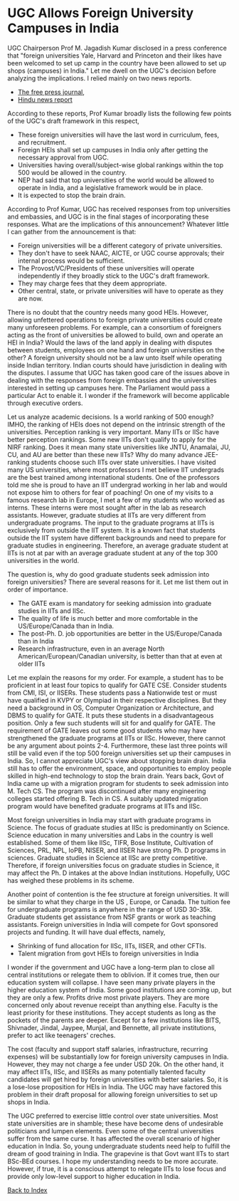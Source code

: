 # UGC Allows Foreign University Campuses in India

UGC Chairperson Prof M. Jagadish Kumar disclosed in a press conference that "foreign universities Yale, Harvard and Princeton and their likes have 
been welcomed to set up camp in the country have been allowed to set up shops (campuses) in India." Let me dwell on the UGC's decision before
analyzing the implications. I relied mainly on two news reports.

- [The free press journal](https://www.freepressjournal.in/education/will-ugcs-guidelines-on-foreign-universities-in-india-fail-to-deliver), 
- [Hindu news report](https://www.thehindu.com/news/national/ugc-to-announce-guidelines-for-setting-up-foreign-universities-in-may/article66680179.ece#)

According to these reports, Prof Kumar broadly lists the following few points of the UGC's draft framework in this respect, 

- These foreign universities will have the last word in curriculum, fees, and recruitment. 
- Foreign HEIs shall set up campuses in India only after getting the necessary approval from UGC. 
- Universities having overall/subject-wise global rankings within the top 500 would be allowed in the country.
- NEP had said that top universities of the world would be allowed to operate in India, and a legislative framework would be in place.
- It is expected to stop the brain drain. 

According to Prof Kumar, UGC has received responses from top universities and embassies, and UGC is in the final stages of incorporating these responses. 
What are the implications of this announcement? Whatever little I can gather from the announcement is that: 

- Foreign universities will be a different category of private universities.  
- They don't have to seek NAAC, AICTE, or UGC course approvals; their internal process would be sufficient.
- The Provost/VC/Presidents of these universities will operate independently if they broadly stick to the UGC's draft framework.
- They may charge fees that they deem appropriate. 
- Other central, state, or private universities will have to operate as they are now.

There is no doubt that the country needs many good HEIs. However, allowing unfettered operations to foreign private universities could create 
many unforeseen problems. For example, can a consortium of foreigners acting as the front of universities be allowed to build, own and 
operate an HEI in India? Would the laws of the land apply in dealing with disputes between students, employees on one hand and foreign universities
on the other? A foreign university should not be a law unto itself while operating inside Indian territory. Indian courts should have jurisdiction 
in dealing with the disputes. I assume that UGC has taken good care of the issues above in dealing with the responses from foreign embassies 
and the universities interested in setting up campuses here. The Parliament would pass a particular Act to enable it. I wonder if
the framework will become applicable through executive orders.  

Let us analyze academic decisions. Is a world ranking of 500 enough? IMHO, the ranking of HEIs does not depend on the intrinsic strength of
the universities. Perception ranking is very important. Many IITs or IISc have better perception rankings. Some new IITs don't qualify to apply 
for the NIRF ranking. Does it mean many state universities like JNTU, Anamalai, JU, CU, and AU are better than these new IITs? Why do many advance 
JEE-ranking students choose such IITs over state universities. I have visited many US universities, where most professors I met believe IIT 
undergrads are the best trained among international students. One of the professors told me she is proud to have an IIT undergrad working in her
lab and would not expose him to others for fear of poaching! On one of my visits to a famous research lab in Europe, I met a few of my students who 
worked as interns. These interns were most sought after in the lab as research assistants. However, graduate studies at IITs are very different from 
undergraduate programs. The input to the graduate programs at IITs is exclusively from outside the IIT system. It is a known fact that students 
outside the IIT system have different backgrounds and need to prepare for graduate studies in engineering. Therefore, an average graduate student
at IITs is not at par with an average graduate student at any of the top 300 universities in the world. 

The question is, why do good graduate students seek admission into foreign universities? There are several reasons for it. Let me list them out in 
order of importance.

- The GATE exam is mandatory for seeking admission into graduate studies in IITs and IISc.
- The quality of life is much better and more comfortable in the US/Europe/Canada than in India.
- The post-Ph. D. job opportunities are better in the US/Europe/Canada than in India
- Research infrastructure, even in an average North American/European/Canadian university, is better than that at even at older IITs
  
Let me explain the reasons for my order. For example, a student has to be proficient in at least four topics to qualify for GATE CSE. Consider
students from CMI, ISI, or IISERs. These students pass a Nationwide test or must have qualified in KVPY or Olympiad in their respective disciplines. But 
they need a background in OS, Computer Organization or Architecture, and DBMS to qualify for GATE. It puts these students in a disadvantageous position. 
Only a few such students will sit for and qualify for GATE. The requirement of GATE leaves out some good students who may have strengthened 
the graduate programs at IITs or IISc. However, there cannot be any argument about points 2-4. Furthermore, these last three points will still be 
valid even if the top 500 foreign universities set up their campuses in India. So, I cannot appreciate UGC's view about stopping brain drain.
India still has to offer the environment, space, and opportunities to employ people skilled in high-end technology to stop the brain drain.
Years back, Govt of India came up with a migration program for students to seek admission into M. Tech CS. The program was discontinued 
after many engineering colleges started offering B. Tech in CS. A suitably updated migration program would have benefited graduate 
programs at IITs and IISc. 

Most foreign universities in India may start with graduate programs in Science. The focus of graduate studies at IISc is predominantly
on Science. Science education in many universities and Labs in the country is well established. Some of them like IISc, TIFR, Bose Institute,
Cultivation of Sciences, PRL, NPL, IoPB, NISER, and IISER have strong Ph. D programs in sciences. Graduate studies in Science at IISc are pretty 
competitive. Therefore, if foreign universities focus on graduate studies in Science, it may affect the Ph. D intakes at the above Indian
institutions. Hopefully, UGC has weighed these problems in its scheme.  

Another point of contention is the fee structure at foreign universities. It will be similar to what they charge in the US
, Europe, or Canada. The tuition fee for undergraduate programs is anywhere in the range of USD 30-35k. Graduate students get assistance from NSF 
grants or work as teaching assistants. Foreign universities in India will compete for Govt sponsored projects and funding. It will have dual 
effects, namely,

- Shrinking of fund allocation for IISc, IITs, IISER, and other CFTIs. 
- Talent migration from govt HEIs to foreign universities in India

I wonder if the government and UGC have a long-term plan to close all central institutions or relegate them to oblivion. If it comes true, then
our education system will collapse. I have seen many private players in the higher education system of India. Some good institutions are coming up, but 
they are only a few. Profits drive most private players. They are more concerned only about revenue receipt than anything else. Faculty is the least
priority for these institutions. They accept students as long as the pockets of the parents are deeper. Except for a few institutions like BITS, 
Shivnader, Jindal, Jaypee, Munjal, and Bennette, all private institutions, prefer to act like teenagers' creches.  

The cost (faculty and support staff salaries, infrastructure, recurring expenses) will be substantially low for foreign university campuses in
India. However, they may not charge a fee under USD 20k. On the other hand, it may affect IITs, IISc, and IISERs as many potentially
talented faculty candidates will get hired by foreign universities with better salaries. So, it is a lose-lose proposition for HEIs in India. 
The UGC may have factored this problem in their draft proposal for allowing foreign universities to set up shops in India. 

The UGC preferred to exercise little control over state universities. Most state universities are in shamble; these have become dens of undesirable 
politicians and lumpen elements. Even some of the central universities suffer from the same curse. It has affected the overall scenario of higher 
education in India. So, young undergraduate students need help to fulfill the dream of good training in India. The grapevine is that Govt want 
IITs to start BSc-BEd courses. I hope my understanding needs to be more accurate. However, if true, it is a conscious attempt to relegate IITs to
lose focus and provide only low-level support to higher education in India.

[Back to Index](../index.md)
